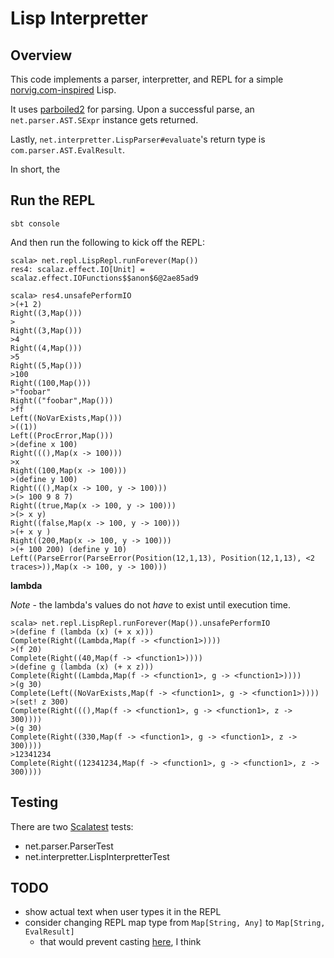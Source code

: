 # Lisp Interpretter

## Overview

This code implements a parser, interpretter, and REPL for a 
simple [norvig.com-inspired](http://norvig.com/lispy.html) Lisp.

It uses [parboiled2](parboiled2.org) for parsing. Upon a successful parse, an
`net.parser.AST.SExpr` instance gets returned.

Lastly, `net.interpretter.LispParser#evaluate`'s return type is `com.parser.AST.EvalResult`.

In short, the 

## Run the REPL

```
sbt console
```

And then run the following to kick off the REPL:


```
scala> net.repl.LispRepl.runForever(Map())
res4: scalaz.effect.IO[Unit] = scalaz.effect.IOFunctions$$anon$6@2ae85ad9
 
scala> res4.unsafePerformIO
>(+1 2)
Right((3,Map()))
>
Right((3,Map()))
>4
Right((4,Map()))
>5
Right((5,Map()))
>100
Right((100,Map()))
>"foobar"
Right(("foobar",Map()))
>ff
Left((NoVarExists,Map()))
>((1))
Left((ProcError,Map()))
>(define x 100)
Right(((),Map(x -> 100)))
>x
Right((100,Map(x -> 100)))
>(define y 100)
Right(((),Map(x -> 100, y -> 100)))
>(> 100 9 8 7)
Right((true,Map(x -> 100, y -> 100)))
>(> x y)
Right((false,Map(x -> 100, y -> 100)))
>(+ x y )
Right((200,Map(x -> 100, y -> 100)))
>(+ 100 200) (define y 10)
Left((ParseError(ParseError(Position(12,1,13), Position(12,1,13), <2 traces>)),Map(x -> 100, y -> 100)))
```

**lambda**

*Note* - the lambda's values do not *have* to exist until execution time.

```
scala> net.repl.LispRepl.runForever(Map()).unsafePerformIO
>(define f (lambda (x) (+ x x)))
Complete(Right((Lambda,Map(f -> <function1>))))
>(f 20)
Complete(Right((40,Map(f -> <function1>))))
>(define g (lambda (x) (+ x z)))
Complete(Right((Lambda,Map(f -> <function1>, g -> <function1>))))
>(g 30)
Complete(Left((NoVarExists,Map(f -> <function1>, g -> <function1>))))
>(set! z 300)
Complete(Right(((),Map(f -> <function1>, g -> <function1>, z -> 300))))
>(g 30)
Complete(Right((330,Map(f -> <function1>, g -> <function1>, z -> 300))))
>12341234
Complete(Right((12341234,Map(f -> <function1>, g -> <function1>, z -> 300))))
```

## Testing

There are two [Scalatest](http://www.scalatest.org/) tests:

* net.parser.ParserTest
* net.interpretter.LispInterpretterTest

## TODO

* show actual text when user types it in the REPL
* consider changing REPL map type from `Map[String, Any]` to `Map[String, EvalResult]`
   * that would prevent casting [here](https://github.com/kevinmeredith/lisp_interpretter/blob/master/src/main/scala/net/interpretter/LispInterpretter.scala#L191), I think